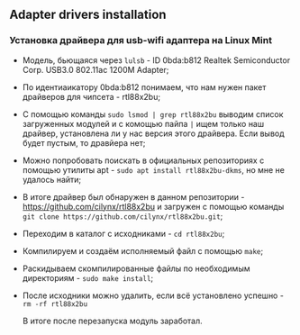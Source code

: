 ## Adapter drivers installation
### Установка драйвера для usb-wifi адаптера на Linux Mint

* Модель, бьющаяся через `lulsb` - ID 0bda:b812 Realtek Semiconductor Corp. USB3.0 802.11ac 1200M Adapter;
* По идентиaикатору 0bda:b812 понимаем, что нам нужен пакет драйверов для чипсета - rtl88x2bu;
* С помощью команды `sudo lsmod | grep rtl88x2bu` выводим список загруженных модулей и с комощью пайпа `|` ищем только наш драйвер, установлена ли у нас версия этого драйвера. Если вывод будет пустым, то дравйера нет;
* Можно попробовать поискать в официальных репозиториях с помощью утилиты apt - `sudo apt install rtl88x2bu-dkms`, но мне не удалось найти;
* В итоге драйвер был обнаружен в данном репозитории - https://github.com/cilynx/rtl88x2bu и загружен с помощью команды `git clone https://github.com/cilynx/rtl88x2bu.git`;
* Переходим в каталог с исходниками - `cd rtl88x2bu`;
* Компилируем и создаём исполняемый файл с помощью `make`;
* Раскидываем скомпилированные файлы по необходимым директориям - `sudo make install`;
* После исходники можно удалить, если всё установлено успешно - `rm -rf rtl88x2bu`

  В итоге после перезапуска модуль заработал. 
